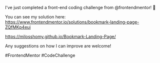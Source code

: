 I've just completed a front-end coding challenge from @frontendmentor! 🎉

You can see my solution here: https://www.frontendmentor.io/solutions/bookmark-landing-page-ZQfMKp4eui

https://milosshomy.github.io/Bookmark-Landing-Page/

Any suggestions on how I can improve are welcome!

#FrontendMentor #CodeChallenge
